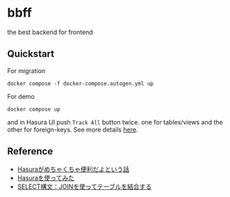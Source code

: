 # bbff
the best backend for frontend

## Quickstart
For migration
```
docker compose -f docker-compose.autogen.yml up
```

For demo
```
docker compose up
```

and in Hasura UI push `Track All` button twice. one for tables/views and the other for foreign-keys. See more details [here](https://hasura.io/docs/latest/schema/postgres/using-existing-database/).

## Reference
 - [Hasuraがめちゃくちゃ便利だよという話](https://qiita.com/maaz118/items/9e198ea91ad8fc624491)
 - [Hasuraを使ってみた](https://qiita.com/kyamamoto9120/items/e0f3f15dac9ff532e202)
 - [SELECT構文：JOINを使ってテーブルを結合する](https://rfs.jp/sb/sql/s03/03_3.html)
